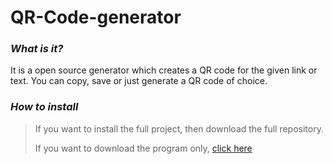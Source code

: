 # QR-Code-generator

### *What is it?*
It is a open source generator which creates a QR code for the given link or text. You can copy, save or just generate a QR code of choice.

### *How to install*
> If you want to install the full project, then download the full repository.
> 
> If you want to download the program only, [click here](https://github.com/error404-69-dotcom/QR-Code-generator/raw/main/QRCodeGenerator/bin/Release/QRCodeGenerator.exe)
